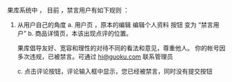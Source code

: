 果库系统中 ， 目前 ，禁言用户有如下规则 ： 


1. 从用户自己的角度
   a. 用户页 ，原本的编辑 编辑个人资料 按钮 变为  “禁言用户”
   b. 商品详情页，本该出现点评的位置。
   
      果库倡导友好、宽容和理性的对待不同的看法和意见，尊重他人。
      你的帐号因多次违规，已被禁言。可通过 hi@guoku.com 联系管理员
      
   c. 点击评论按钮，评论输入框中显示，您已经被禁言，同时没有提交按钮
   